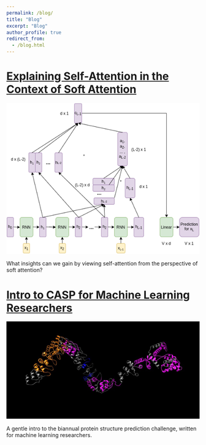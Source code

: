 ```yaml
---
permalink: /blog/
title: "Blog"
excerpt: "Blog"
author_profile: true
redirect_from:  
  - /blog.html
---
```

# [Explaining Self-Attention in the Context of Soft Attention](https://medium.com/deep-learning-for-protein-design/explaining-self-attention-in-the-context-of-soft-attention-9cec05a63349)
![](/images/soft_attention.png)
 
What insights can we gain by viewing self-attention from the perspective of soft attention?
# [Intro to CASP for Machine Learning Researchers](https://medium.com/deep-learning-for-protein-design/intro-to-casp-for-machine-learning-researchers-b73fb87136b7)
![](/images/protein.png)

A gentle intro to the biannual protein structure prediction challenge, written for machine learning researchers.

